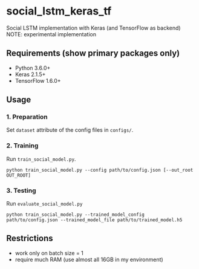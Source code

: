 # social_lstm_keras_tf

Social LSTM implementation with Keras (and TensorFlow as backend)  
NOTE: experimental implementation

## Requirements (show primary packages only)

* Python 3.6.0+
* Keras 2.1.5+
* TensorFlow 1.6.0+

## Usage

### 1. Preparation

Set `dataset` attribute of the config files in `configs/`.

### 2. Training

Run `train_social_model.py`.
```
python train_social_model.py --config path/to/config.json [--out_root OUT_ROOT]
```

### 3. Testing

Run `evaluate_social_model.py`
```
python train_social_model.py --trained_model_config path/to/config.json --trained_model_file path/to/trained_model.h5
```

## Restrictions

* work only on batch size = 1
* require much RAM (use almost all 16GB in my environment)



